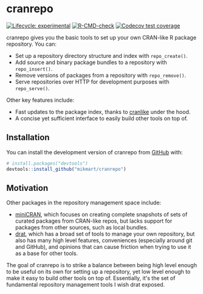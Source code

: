 # cranrepo

<!-- badges: start -->
[![Lifecycle: experimental](https://img.shields.io/badge/lifecycle-experimental-orange.svg)](https://lifecycle.r-lib.org/articles/stages.html#experimental)
[![R-CMD-check](https://github.com/mikmart/cranrepo/actions/workflows/R-CMD-check.yaml/badge.svg)](https://github.com/mikmart/cranrepo/actions/workflows/R-CMD-check.yaml)
[![Codecov test coverage](https://codecov.io/gh/mikmart/cranrepo/branch/main/graph/badge.svg)](https://app.codecov.io/gh/mikmart/cranrepo?branch=main)
<!-- badges: end -->

cranrepo gives you the basic tools to set up your own CRAN-like R package repository. You can:

- Set up a repository directory structure and index with `repo_create()`.
- Add source and binary package bundles to a repository with `repo_insert()`.
- Remove versions of packages from a repository with `repo_remove()`.
- Serve repositories over HTTP for development purposes with `repo_serve()`.

Other key features include:

- Fast updates to the package index, thanks to [cranlike](https://cran.r-project.org/package=cranlike) under the hood.
- A concise yet sufficient interface to easily build other tools on top of.

## Installation

You can install the development version of cranrepo from [GitHub](https://github.com/) with:

``` r
# install.packages("devtools")
devtools::install_github("mikmart/cranrepo")
```

## Motivation

Other packages in the repository management space include:

- [miniCRAN](https://cran.r-project.org/package=miniCRAN), which focuses on
creating complete snapshots of sets of curated packages from CRAN-like repos,
but lacks support for packages from other sources, such as local bundles.
- [drat](https://cran.r-project.org/package=drat), which has a broad set of
tools to manage your own repository, but also has many high level features,
conveniences (especially around git and GitHub), and opinions that can cause
friction when trying to use it as a base for other tools.

The goal of cranrepo is to strike a balance between being high level enough to
be useful on its own for setting up a repository, yet low level enough to make
it easy to build other tools on top of. Essentially, it's the set of fundamental
repository management tools I wish drat exposed.
